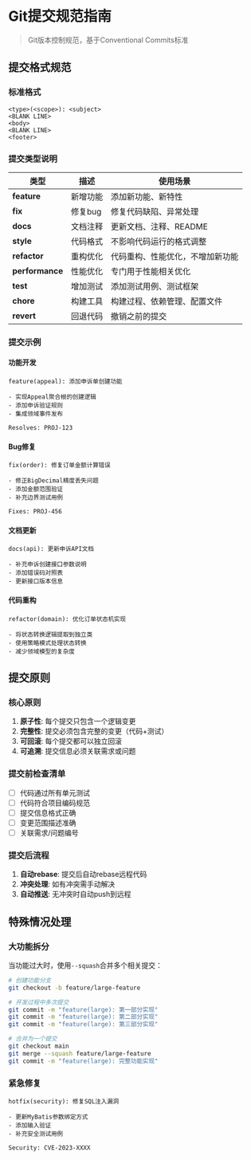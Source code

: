 # Git提交规范指南

> Git版本控制规范，基于Conventional Commits标准

## 提交格式规范

### 标准格式
```
<type>(<scope>): <subject>
<BLANK LINE>
<body>
<BLANK LINE>
<footer>
```

### 提交类型说明

| 类型 | 描述 | 使用场景 |
|------|------|----------|
| **feature** | 新增功能 | 添加新功能、新特性 |
| **fix** | 修复bug | 修复代码缺陷、异常处理 |
| **docs** | 文档注释 | 更新文档、注释、README |
| **style** | 代码格式 | 不影响代码运行的格式调整 |
| **refactor** | 重构优化 | 代码重构、性能优化，不增加新功能 |
| **performance** | 性能优化 | 专门用于性能相关优化 |
| **test** | 增加测试 | 添加测试用例、测试框架 |
| **chore** | 构建工具 | 构建过程、依赖管理、配置文件 |
| **revert** | 回退代码 | 撤销之前的提交 |

### 提交示例

#### 功能开发
```
feature(appeal): 添加申诉单创建功能

- 实现Appeal聚合根的创建逻辑
- 添加申诉验证规则
- 集成领域事件发布

Resolves: PROJ-123
```

#### Bug修复
```
fix(order): 修复订单金额计算错误

- 修正BigDecimal精度丢失问题
- 添加金额范围验证
- 补充边界测试用例

Fixes: PROJ-456
```

#### 文档更新
```
docs(api): 更新申诉API文档

- 补充申诉创建接口参数说明
- 添加错误码对照表
- 更新接口版本信息
```

#### 代码重构
```
refactor(domain): 优化订单状态机实现

- 将状态转换逻辑提取到独立类
- 使用策略模式处理状态转换
- 减少领域模型的复杂度
```

## 提交原则

### 核心原则
1. **原子性**: 每个提交只包含一个逻辑变更
2. **完整性**: 提交必须包含完整的变更（代码+测试）
3. **可回滚**: 每个提交都可以独立回滚
4. **可追溯**: 提交信息必须关联需求或问题

### 提交前检查清单
- [ ] 代码通过所有单元测试
- [ ] 代码符合项目编码规范
- [ ] 提交信息格式正确
- [ ] 变更范围描述准确
- [ ] 关联需求/问题编号

### 提交后流程
1. **自动rebase**: 提交后自动rebase远程代码
2. **冲突处理**: 如有冲突需手动解决
3. **自动推送**: 无冲突时自动push到远程

## 特殊情况处理

### 大功能拆分
当功能过大时，使用`--squash`合并多个相关提交：
```bash
# 创建功能分支
git checkout -b feature/large-feature

# 开发过程中多次提交
git commit -m "feature(large): 第一部分实现"
git commit -m "feature(large): 第二部分实现"
git commit -m "feature(large): 第三部分实现"

# 合并为一个提交
git checkout main
git merge --squash feature/large-feature
git commit -m "feature(large): 完整功能实现"
```

### 紧急修复
```
hotfix(security): 修复SQL注入漏洞

- 更新MyBatis参数绑定方式
- 添加输入验证
- 补充安全测试用例

Security: CVE-2023-XXXX
```